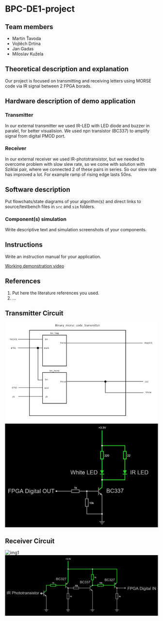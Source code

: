 # BPC-DE1-project

## Team members
* Martin Ťavoda
* Vojtěch Drtina
* Jan Gadas
* Miloslav Kužela

## Theoretical description and explanation

Our project is focused on transmitting and receiving letters using MORSE code via IR signal between 2 FPGA borads. 

## Hardware description of demo application

### Transmitter

In our external transmitter we used IR-LED with LED diode and buzzer in paralel, for better visualision. We used npn transistor (BC337) to amplify signal from digital PMOD port.

### Receiver

In our external receiver we used IR-phototransistor, but we needed to overcome problem with slow slew rate, so we come with solution with Sziklai pair, where we connected 2 of these pairs in series. So our slew rate has improved a lot. For example ramp of rising edge lasts 50ns. 

## Software description

Put flowchats/state diagrams of your algorithm(s) and direct links to source/testbench files in `src` and `sim` folders. 

### Component(s) simulation

Write descriptive text and simulation screenshots of your components.

## Instructions
Write an instruction manual for your application.

[Working demonstration video](https://youtu.be/yEXXWRQE4EQ)

## References

1. Put here the literature references you used.
2. ...

## Transmitter Circuit

![img1](images/Transmitter_block.png)
![img2](images/Transmitter_schematic.png)

## Receiver Circuit

![img1](images/Receiver_block.png)
![img2](images/Receiver_schematic.png)


